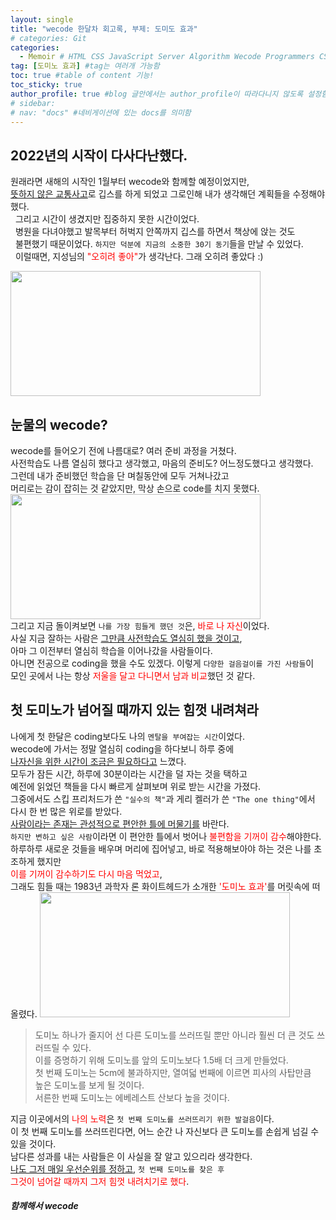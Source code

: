 ```yaml
---
layout: single
title: "wecode 한달차 회고록, 부제: 도미도 효과"
# categories: Git
categories:
  - Memoir # HTML CSS JavaScript Server Algorithm Wecode Programmers CS vsCode
tag: [도미노 효과] #tag는 여러개 가능함
toc: true #table of content 기능!
toc_sticky: true
author_profile: true #blog 글안에서는 author_profile이 따라다니지 않도록 설정함
# sidebar:
# nav: "docs" #네비게이션에 있는 docs를 의미함
---
```


## 2022년의 시작이 다사다난했다.

원래라면 새해의 시작인 1월부터 wecode와 함께할 예정이었지만,  
<u>뜻하지 않은 교통사고</u>로 깁스를 하게 되었고 그로인해 내가 생각해던 계획들을 수정해야했다.  
&nbsp; 그리고 시간이 생겼지만 집중하지 못한 시간이었다.  
&nbsp; 병원을 다녀야했고 발목부터 허벅지 안쪽까지 깁스를 하면서 책상에 앉는 것도  
&nbsp; 불편했기 때문이었다. `하지만 덕분에 지금의 소중한 30기 동기`들을 만날 수 있었다.  
&nbsp; 이럴때면, 지성님의 <span style="color:red">"오히려 좋아"</span>가 생각난다. 그래 오히려 좋았다 :)

<img src="https://user-images.githubusercontent.com/87808288/155839351-aa03b7fe-e26c-47b6-b752-31f0256f268a.png" width="400" height="200">

## 눈물의 wecode?

wecode를 들어오기 전에 나름대로? 여러 준비 과정을 거쳤다.  
사전학습도 나름 열심히 했다고 생각했고, 마음의 준비도? 어느정도했다고 생각했다.  
그런데 내가 준비했던 학습을 단 며칠동안에 모두 거쳐나갔고  
머리로는 감이 잡히는 것 같았지만, 막상 손으로 code를 치지 못했다.  
<img src="https://user-images.githubusercontent.com/87808288/155839671-2d0c3cd0-a29b-40f4-bb12-237db56285bb.png" width="400" height="200">  
그리고 지금 돌이켜보면 `나를 가장 힘들게 했던 것`은, <span style="color:red">바로 나 자신</span>이었다.  
사실 지금 잘하는 사람은 <u>그만큼 사전학습도 열심히 했을 것이고</u>,  
아마 그 이전부터 열심히 학습을 이어나갔을 사람들이다.  
아니면 전공으로 coding을 했을 수도 있겠다. 이렇게 `다양한 걸음걸이를 가진 사람들`이  
모인 곳에서 나는 항상 <span style="color:red">저울을 달고 다니면서 남과 비교</span>했던 것 같다.

## 첫 도미노가 넘어질 때까지 있는 힘껏 내려쳐라

나에게 첫 한달은 coding보다도 나의 `멘탈을 부여잡는 시간`이었다.  
wecode에 가서는 정말 열심히 coding을 하다보니 하루 중에  
<u>나자신을 위한 시간이 조금은 필요하다고</u> 느꼈다.  
모두가 잠든 시간, 하루에 30분이라는 시간을 덜 자는 것을 택하고  
예전에 읽었던 책들을 다시 빠르게 살펴보며 위로 받는 시간을 가졌다.  
그중에서도 스킵 프리처드가 쓴 `"실수의 책"`과 게리 켈러가 쓴 `"The one thing"`에서  
다시 한 번 많은 위로를 받았다.  
<u>사람이라는 존재는 관성적으로 편안한 틀에 머물기를</u> 바란다.  
`하지만 변하고 싶은 사람`이라면 이 편안한 틀에서 벗어나 <span style="color:red">불편함을 기꺼이 감수</span>해야한다.  
하루하루 새로운 것들을 배우며 머리에 집어넣고, 바로 적용해보아야 하는 것은 나를 초조하게 했지만  
<span style="color:red">이를 기꺼이 감수하기도 다시 마음 먹었고</span>,  
그래도 힘들 때는 1983년 과학자 론 화이트헤드가 소개한 <span style="color:red">'도미노 효과'</span>를 머릿속에 떠올렸다.
<img src="https://user-images.githubusercontent.com/87808288/155841631-a3550af1-b837-4880-9a69-27ab7e05b409.png" width="400" height="200">

> 도미노 하나가 줄지어 선 다른 도미노를 쓰러뜨릴 뿐만 아니라 훨씬 더 큰 것도 쓰러뜨릴 수 있다.  
> 이를 증명하기 위해 도미노를 앞의 도미노보다 1.5배 더 크게 만들었다.  
> 첫 번째 도미노는 5cm에 불과하지만, 열여덟 번째에 이르면 피사의 사탑만큼  
> 높은 도미노를 보게 될 것이다.  
> 서른한 번째 도미노는 에베레스트 산보다 높을 것이다.

지금 이곳에서의 <span style="color:red">나의 노력</span>은 `첫 번째 도미노를 쓰러뜨리기 위한 발걸음`이다.  
이 첫 번째 도미노를 쓰러뜨린다면, 어느 순간 나 자신보다 큰 도미노를 손쉽게 넘길 수 있을 것이다.  
남다른 성과를 내는 사람들은 이 사실을 잘 알고 있으리라 생각한다.  
<u>나도 그저 매일 우선순위를 정하고</u>, `첫 번째 도미노를 찾은 후`  
<span style="color:red">그것이 넘어갈 때까지 그저 힘껏 내려치기로 했다</span>.

##### 함께해서 wecode

<!-- ### 2. Link 넣기

```

유형 1: (설명어를 입력) : [gunhee's coding blog](https://gunhee-jeong.github.io/)
유형 2: (URL 자동연결) : <https://gunhee-jeong.github.io/>
유형 3: (동일 파일 내 '문단으로 이동') : [1. Header로 이동](###-1-header)

```

유형 1: (설명어를 입력) : [gunhee's coding blog](https://gunhee-jeong.github.io/)
유형 2: (URL 자동연결) : <https://gunhee-jeong.github.io/>
유형 3: (동일 파일 내 '문단으로 이동') : [1. Header로 이동](#1-header)
유형 3의 방법

1. 특수문자를 제거
2. 스페이스는 -로 바꾸고
3. 대문자는 소문자로!
   그래서 ### 1. Header -> #1-header

## Link: [google][https://www.google.com/]

### 3. 수평선

```

---

```

---

### 4. 라인 바꾸기

```

스페이스바를 2번 눌러주면 다음칸으로
이동할 수 있어요!

```

---

스페이스바를 2번 눌러주면
다음칸으로 이동할 수 있어요!

### 5. list 만들기

```

1. 1번
2. 2번
3. 3번

- 순서없는 list
  - 순서없는 list
    - 순서없는 list

```

1. 1번
2. 2번
3. 3번

- 순서없는 list
  - 순서없는 list
    - 순서없는 list

---

### 6. font 관련

```

**진하게** -> 볼드
_기울여서_ -> 이탤릭체
~~취소선~~ -> 취소선

<ul>밑줄넣기</ul> -> 밑줄
<span style="color:red">빨간 글씨</span> -> 글자색
이것이 `인라인` 입니다 -> 인라인 코드
```

**진하게** -> 볼드
_기울여서_ -> 이탤릭체
~~취소선~~ -> 취소선
<u>밑줄넣기</u> -> 밑줄
<span style="color:red">빨간 글씨</span>
이것이 `인라인` 입니다 -> 인라인 코드

---

### 7. 인용구문

```
> coding
>
> > JavaScript
> >
> > > 내가 프짱!
```

> coding
>
> > JavaScript
> >
> > > 내가 프짱!

---

### 8. 이미지 삽입

```
유형1: ('사이즈를 조절' -> HTML 태그 사용) : <img src="https://gunhee-jeong.github.io/assets/images/blogLogo.png" width="400" height="200">
유형2: (이미지 삽입 후 -> 링크 걸기)
[![이미지](https://gunhee-jeong.github.io/assets/images/blogLogo/blogLogo.png)](https://gunhee-jeong.github.io/)
```

유형1: ('사이즈를 조절' -> HTML 태그 사용) : <img src="https://gunhee-jeong.github.io/assets/images/blogLogo.png" width="400" height="200">
유형2: (이미지 삽입 후 -> 링크 걸기)
[![이미지](https://gunhee-jeong.github.io/assets/images/blogLogo.png)](https://gunhee-jeong.github.io/)

### 9. 표 만들기

```
||국어|영어|
| :--- | ---: | :--: |
|건희 | 100점 | 100점
|철수 | 100점 | 100점
```

|      |  국어 | 영어  |
| :--- | ----: | :---: |
| 건희 | 100점 | 100점 |
| 철수 | 100점 | 100점 |

> - header를 넣고 싶은 경우 ---을 사용하고 :을 이용하여 정렬에 사용함!

### 10. 토글 만들기

```
<details>
<summary>여기를 누르세요</summary>
<div markdown="1">
숨겨진 내용
</div>
</details>
```

<details>
<summary>여기를 누르세요</summary>
<div markdown="1">
숨겨진 내용
</div>
</details> -->
